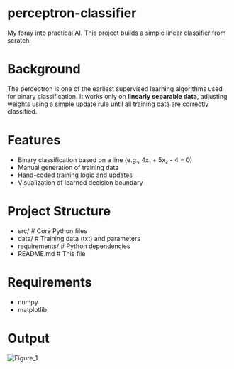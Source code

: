 # perceptron-classifier
My foray into practical AI. This project builds a simple linear classifier from scratch.

# Background
The perceptron is one of the earliest supervised learning algorithms used for binary classification. It works only on **linearly separable data**, adjusting weights using a simple update rule until all training data are correctly classified.

# Features
- Binary classification based on a line (e.g., 4x₁ + 5x₂ - 4 = 0)
- Manual generation of training data
- Hand-coded training logic and updates
- Visualization of learned decision boundary

# Project Structure
- src/ # Core Python files
- data/ # Training data (txt) and parameters
- requirements/ # Python dependencies
- README.md # This file

# Requirements
- numpy
- matplotlib

# Output
![Figure_1](https://github.com/user-attachments/assets/e07b3e31-61c7-4706-b533-f0cb4bf7437c)
